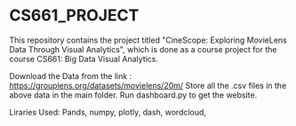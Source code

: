 # CS661_PROJECT
This repository contains the project titled "CineScope: Exploring MovieLens Data Through Visual Analytics", which is done as a course project for the course CS661: Big Data Visual Analytics.

Download the Data from the link : https://grouplens.org/datasets/movielens/20m/
Store all the .csv files in the above data in the main folder.
Run dashboard.py to get the website.


Liraries Used:
Pands, numpy, plotly, dash, wordcloud, 
